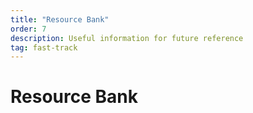 ```yaml
---
title: "Resource Bank"
order: 7
description: Useful information for future reference
tag: fast-track
---
```


# Resource Bank

##
